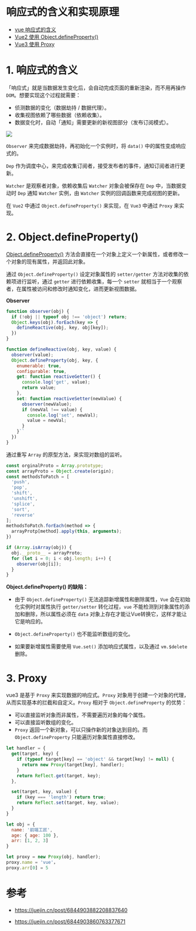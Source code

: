# 响应式的含义和实现原理

- [vue 响应式的含义](#1-响应式的含义)
- [Vue2 使用 Object.defineProperty()](#2-Object.defineProperty)
- [Vue3 使用 Proxy](#3-Proxy)


# 1. 响应式的含义
「响应式」就是当数据发生变化后，会自动完成页面的重新渲染，而不用再操作 `DOM`。想要实现这个过程就需要：
- 侦测数据的变化（数据劫持 / 数据代理）。
- 收集视图依赖了哪些数据（依赖收集）。
- 数据变化时，自动「通知」需要更新的新视图部分（发布订阅模式）。



![](https://p1-jj.byteimg.com/tos-cn-i-t2oaga2asx/gold-user-assets/2019/6/4/16b22c8fe2629e68~tplv-t2oaga2asx-zoom-in-crop-mark:1304:0:0:0.awebp)



`Observer` 来完成数据劫持，再初始化一个实例时，将 `data()` 中的属性变成响应式的。	

`Dep` 作为调度中心，来完成收集订阅者，接受发布者的事件，通知订阅者进行更新。

`Watcher` 是观察者对象，依赖收集后 `Watcher` 对象会被保存在 `Dep` 中，当数据变动时 `Dep` 通知 `Watcher` 实例，由 `Watcher` 实例的回调函数来完成视图的更新。

在 `Vue2` 中通过 `Object.defineProperty()` 来实现，在 `Vue3` 中通过 `Proxy` 来实现。


# 2. Object.defineProperty()
[Object.defineProperty()](https://developer.mozilla.org/zh-CN/docs/Web/JavaScript/Reference/Global_Objects/Object/defineProperty) 方法会直接在一个对象上定义一个新属性，或者修改一个对象的现有属性，并返回此对象。

通过 `Object.defineProperty()` 设定对象属性的 `setter/getter` 方法对收集的依赖项进行监听，通过 `getter` 进行依赖收集，每一个 `setter` 就相当于一个观察者，在属性被访问和修改时通知变化，进而更新视图数据。

**Observer**

```js
function observer(obj) {
  if (!obj || typeof obj !== 'object') return;
  Object.keys(obj).forEach(key => {
    defineReactive(obj, key, obj[key]);
  })
}
```

```js
function defineReactive(obj, key, value) {
  observer(value);
  Object.defineProperty(obj, key, {
    enumerable: true,
    configurable: true,
    get: function reactiveGetter() {
      console.log('get', value);
      return value;
    },
    set: function reactiveSetter(newValue) {
      observer(newValue);
      if (newVal !== value) {
        console.log('set', newVal);
       	value = newVal;
      }
    }``
  })
}
```
通过重写 `Array` 的原型方法，来实现对数组的监听。
```js
const orginalProto = Array.prototype;
const arrayProto = Object.create(origin);
const methodsToPatch = [
  'push',
  'pop',
  'shift',
  'unshift',
  'splice',
  'sort',
  'reverse'
];
methodsToPatch.forEach(method => {
  arrayProtp[method].apply(this, arguments);
})
```

```js
if (Array.isArray(obj)) {
  obj.__proto__ = arrayProto;
  for (let i = 0; i < obj.length; i++) {
    observer(obj[i]);
  }
} 
```

**Object.defineProperty() 的缺陷：**

- 由于 `Object.defineProperty()` 无法追踪新增属性和删除属性，`Vue` 会在初始化实例时对属性执行 `getter/setter` 转化过程，`vue` 不能检测到对象属性的添加和删除，所以属性必须在 `data` 对象上存在才能让Vue转换它，这样才能让它是响应的。

- `Object.defineProperty()` 也不能监听数组的变化。

- 如果要新增属性需要使用 `Vue.set()` 添加响应式属性，以及通过 `vm.$delete` 删除。


# 3. Proxy
vue3 是基于 `Proxy` 来实现数据的响应式。`Proxy` 对象用于创建一个对象的代理，从而实现基本的拦截和自定义。`Proxy` 相对于 `Object.defineProperty` 的优势：

- 可以直接监听对象而非属性，不需要遍历对象的每个属性。
- 可以直接监听数组的变化。
- `Proxy` 返回一个新对象，可以只操作新的对象达到目的。而 `Object.defineProperty` 只能遍历对象属性直接修改。

```js
let handler = {
  get(target, key) {
    if (typeof target[key] == 'object' && target[key] != null) {
      return new Proxy(target[key], handler);
    }
    return Reflect.get(target, key);
  },

  set(target, key, value) {
    if (key === 'length') return true;
    return Reflect.set(target, key, value);
  }
}

let obj = {
  name: '前端工匠',
  age: { age: 100 },
  arr: [1, 2, 3]
}

let proxy = new Proxy(obj, handler);
proxy.name = 'vue'，
proxy.arr[0] = 5
```


# 参考
- https://juejin.cn/post/6844903882208837640

- https://juejin.cn/post/6844903860763377671